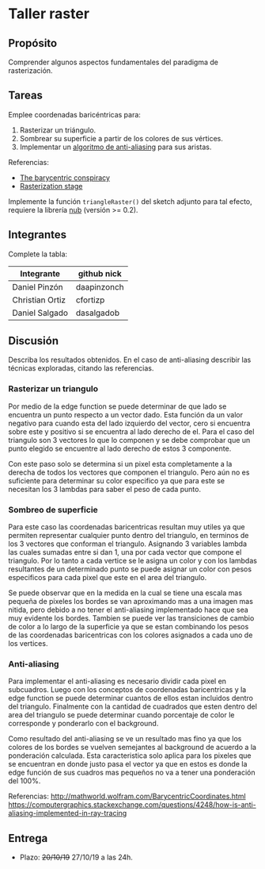# Taller raster

## Propósito

Comprender algunos aspectos fundamentales del paradigma de rasterización.

## Tareas

Emplee coordenadas baricéntricas para:

1. Rasterizar un triángulo.
2. Sombrear su superficie a partir de los colores de sus vértices.
3. Implementar un [algoritmo de anti-aliasing](https://www.scratchapixel.com/lessons/3d-basic-rendering/rasterization-practical-implementation/rasterization-practical-implementation) para sus aristas.

Referencias:

* [The barycentric conspiracy](https://fgiesen.wordpress.com/2013/02/06/the-barycentric-conspirac/)
* [Rasterization stage](https://www.scratchapixel.com/lessons/3d-basic-rendering/rasterization-practical-implementation/rasterization-stage)

Implemente la función ```triangleRaster()``` del sketch adjunto para tal efecto, requiere la librería [nub](https://github.com/visualcomputing/nub/releases) (versión >= 0.2).

## Integrantes

Complete la tabla:

| Integrante | github nick |
|------------|-------------|
|Daniel Pinzón|daapinzonch|
|Christian Ortiz|cfortizp|
|Daniel Salgado|dasalgadob|

## Discusión

Describa los resultados obtenidos. En el caso de anti-aliasing describir las técnicas exploradas, citando las referencias.

### Rasterizar un triangulo

Por medio de la edge function se puede determinar de que lado se encuentra un punto respecto a un vector dado. Esta función da un valor negativo para cuando esta del lado izquierdo del vector, cero si encuentra sobre este y positivo si se encuentra al lado derecho de el. Para el caso del triangulo son 3 vectores lo que lo componen y se debe comprobar que un punto elegido se encuentre al lado derecho de estos 3 componente.

Con este paso solo se determina si un pixel esta completamente a la derecha de todos los vectores que componen el triangulo. Pero aún no es suficiente para determinar su color especifico ya que para este se necesitan los 3 lambdas para saber el peso de cada punto.

### Sombreo de superficie

Para este caso las coordenadas baricentricas resultan muy utiles ya que permiten representar cualquier punto dentro del triangulo, en terminos de los 3 vectores que conforman el triangulo. Asignando 3 variables lambda las cuales sumadas entre si dan 1, una por cada vector que compone el triangulo. Por lo tanto a cada vertice se le asigna un color y con los lambdas resultantes de un determinado punto se puede asignar un color con pesos especificos para cada pixel que este en el area del triangulo.

Se puede observar que en la medida en la cual se tiene una escala mas pequeña de pixeles los bordes se van aproximando mas a una imagen mas nitida, pero debido a no tener el anti-aliasing implementado hace que sea muy evidente los bordes. Tambien se puede ver las transiciones de cambio de color a lo largo de la superficie ya que se estan combinando los pesos de las coordenadas baricentricas con los colores asignados a cada uno de los vertices.

### Anti-aliasing

Para implementar el anti-aliasing es necesario dividir cada pixel en subcuadros. Luego con los conceptos de coordenadas baricentricas y la edge function se puede determinar cuantos de ellos estan incluidos dentro del triangulo. Finalmente con la cantidad de cuadrados que esten dentro del area del triangulo se puede determinar cuando porcentaje de color le corresponde y ponderarlo con el background.

Como resultado del anti-aliasing se ve un resultado mas fino ya que los colores de los bordes se vuelven semejantes al background de acuerdo a la ponderación calculada. Esta caracteristica solo aplica para los pixeles que se encuentran en donde justo pasa el vector ya que en estos es donde la edge función de sus cuadros mas pequeños no va a tener una ponderación del 100%.

Referencias:
http://mathworld.wolfram.com/BarycentricCoordinates.html
https://computergraphics.stackexchange.com/questions/4248/how-is-anti-aliasing-implemented-in-ray-tracing

## Entrega

* Plazo: ~~20/10/19~~ 27/10/19 a las 24h.
